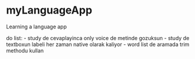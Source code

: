 # myLanguageApp
Learning a language app

do list:
    - study de cevaplayinca only voice de metinde gozuksun
    - study de textboxun labeli her zaman native olarak kaliyor
    - word list de aramada trim methodu kullan